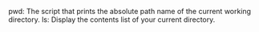 pwd: The script that prints the absolute path name of the current working directory.
ls: Display the contents list of your current directory.